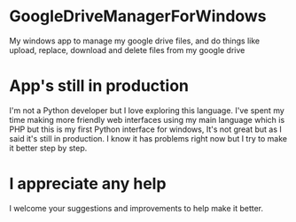 # GoogleDriveManagerForWindows
My windows app to manage my google drive files, and do things like upload, replace, download and delete files from my google drive

# App's still in production
I'm not a Python developer but I love exploring this language. I've spent my time making more friendly web interfaces using my main language which is PHP but this is my first Python interface for windows, It's not great but as I said it's still in production.
I know it has problems right now but I try to make it better step by step.

# I appreciate any help
I welcome your suggestions and improvements to help make it better.
